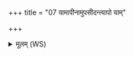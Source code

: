 +++
title = "07 यामापीनामुपसीदन्त्यापो याम्"

+++
<details><summary>मूलम् (WS)</summary>

यामापीनामुपसीदन्त्यापो यां शाक्वरा वृषभा यां स्वराजः ।  
ते वर्षन्ति ते वर्षयन्ति तद्विदे काममूर्जमापः ॥ ९ ॥
</details>